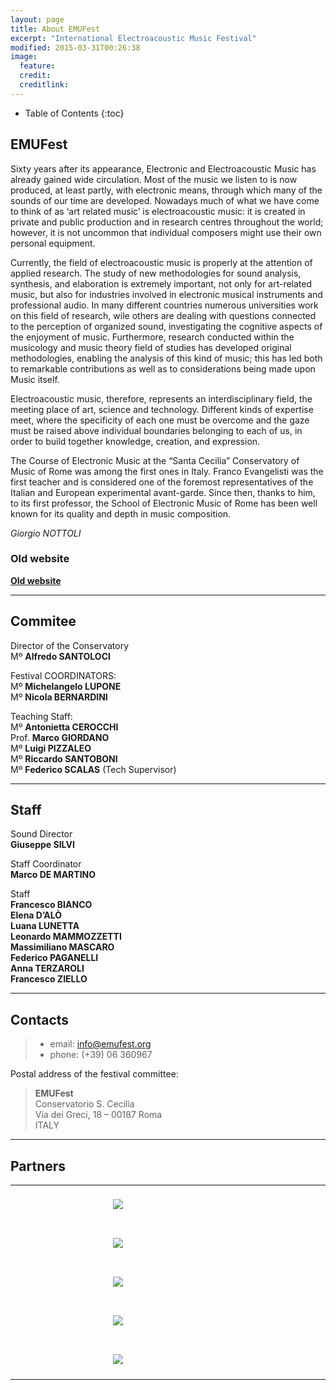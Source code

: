 ```yaml
---
layout: page
title: About EMUFest
excerpt: "International Electroacoustic Music Festival"
modified: 2015-03-31T00:26:38
image:
  feature:
  credit:
  creditlink:
---
```


* Table of Contents
{:toc}

## EMUFest

Sixty years after its appearance, Electronic and Electroacoustic Music has already gained wide circulation. Most of the music we listen to is now produced, at least partly, with electronic means, through which many of the sounds of our time are developed. Nowadays much of what we have come to think of as ‘art related music’ is electroacoustic music: it is created in private and public production and in research centres throughout the world; however, it is not uncommon that individual composers might use their own personal equipment.

Currently, the field of electroacoustic music is properly at the attention of applied research. The study of new methodologies for sound analysis, synthesis, and elaboration is extremely important, not only for art-related music, but also for industries involved in electronic musical instruments and professional audio. In many different countries numerous universities work on this field of research, wile others are dealing with questions connected to the perception of organized sound, investigating the cognitive aspects of the enjoyment of music. Furthermore, research conducted within the musicology and music theory field of studies has developed original methodologies, enabling the analysis of this kind of music; this has led both to remarkable contributions as well as to considerations being made upon Music itself.

Electroacoustic music, therefore, represents an interdisciplinary field, the meeting place of art, science and technology. Different kinds of expertise meet, where the specificity of each one must be overcome and the gaze must be raised above individual boundaries belonging to each of us, in order to build together knowledge, creation, and expression.

The Course of Electronic Music at the “Santa Cecilia” Conservatory of Music of Rome was among the first ones in Italy. Franco Evangelisti was the first teacher and is considered one of the foremost representatives of the Italian and European experimental avant-garde. Since then, thanks to him, to its first professor, the School of Electronic Music of Rome has been well known for its quality and depth in music composition.

_Giorgio NOTTOLI_

### Old website

[**Old website**](http://old.emufest.org)

----

## Commitee

Director of the Conservatory   
Mº **Alfredo SANTOLOCI**

Festival COORDINATORS:   
Mº **Michelangelo LUPONE**   
Mº **Nicola BERNARDINI**

Teaching Staff:   
Mº **Antonietta CEROCCHI**   
Prof. **Marco GIORDANO**   
Mº **Luigi PIZZALEO**   
Mº **Riccardo SANTOBONI**   
Mº **Federico SCALAS** (Tech Supervisor)

----

## Staff

Sound Director   
**Giuseppe SILVI**

Staff Coordinator   
**Marco DE MARTINO**

Staff   
**Francesco BIANCO**   
**Elena D’ALÒ**   
**Luana LUNETTA**   
**Leonardo MAMMOZZETTI**   
**Massimiliano MASCARO**   
**Federico PAGANELLI**   
**Anna TERZAROLI**   
**Francesco ZIELLO**   

----

## Contacts

 > * email: info@emufest.org   
 > * phone: (+39) 06 360967

Postal address of the festival committee:

 > **EMUFest**   
 > Conservatorio S. Cecilia   
 > Via dei Greci, 18 – 00187 Roma   
 > ITALY

----

## Partners

<table>
<tr>

<td align="center">
	<div style="width: 16em; height: auto; padding: 20px;">
		<img src="{{site.url}}/images/partners/conservatorio.png">
		</image>
	</div>
</td>

<td align="center">
	<div style="width: 12em; height: auto; padding: 20px;">
		<img src="{{site.url}}/images/partners/crm_logo.png">
		</image>
	</div>
</td>

</tr>

<tr>

<td align="center">
	<div style="width: 14em; height: auto; padding: 20px;">
		<img src="{{site.url}}/images/partners/logo_cemat.gif">
		</image>
	</div>
</td>

<td align="center">
	<div style="width: 12em; height: auto; padding: 20px;">
		<img src="{{site.url}}/images/partners/radiocematlogo.png">
		</image>
	</div>
</td>

</tr>

<tr>

<td align="center">
	<div style="width: 10em; height: auto; padding: 20px;">
		<img src="{{site.url}}/images/partners/LOGO_TOR_VERGATA.png">
		</image>
	</div>
</td>

<td align="center">
	<div style="width: 24em; height: auto; padding: 20px;">
		<img src="{{site.url}}/images/partners/Logo_SonicArts.png">
		</image>
	</div>
</td>

</tr>

<tr>

<td align="center">
	<div style="width: 18em; height: auto; padding: 20px;">
		<img src="{{site.url}}/images/partners/integra-logo-July-2015-WORD-and-icon2.png">
		</image>
	</div>
</td>

<td align="center">
	<div style="width: 24em; height: auto; padding: 20px;">
		<img src="{{site.url}}/images/partners/Birmingham_Conservatoire.png">
		</image>
	</div>
</td>

</tr>

<tr>

<td align="center">
	<div style="width: 16em; height: auto; padding: 20px;">
		<img src="{{site.url}}/images/partners/pietrogarbasso.gif">
		</image>
	</div>
</td>

<td align="center">
	<div style="width: 12em; height: auto; padding: 20px;">
		<img src="{{site.url}}/images/partners/grame.png">
		</image>
	</div>
</td>

</tr>

</table>
